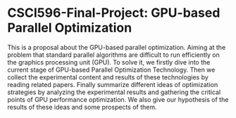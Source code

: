 # CSCI596-Final-Project: GPU-based Parallel Optimization
This is a proposal about the GPU-based parallel optimization. Aiming at the problem that standard parallel algorithms are difficult to run efficiently on the graphics processing unit (GPU). To solve it, we firstly dive into the current stage of GPU-based Parallel Optimization Technology. Then we collect the experimental content and results of these technologies by reading related papers. Finally summarize different ideas of optimization strategies by analyzing the experimental results and gathering the critical points of GPU performance optimization. We also give our hypothesis of the results of these ideas and some prospects of them.
